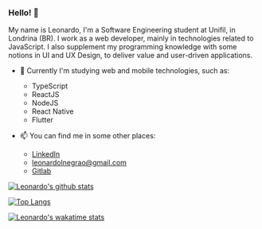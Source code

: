### Hello! 👋

My name is Leonardo, I'm a Software Engineering student at Unifil, in Londrina (BR). I work as a web developer, mainly in technologies related to JavaScript. I also supplement my programming knowledge with some notions in UI and UX Design, to deliver value and user-driven applications.

- 🌱 Currently I'm studying web and mobile technologies, such as:
  - TypeScript
  - ReactJS
  - NodeJS
  - React Native
  - Flutter

- 📫 You can find me in some other places:
  - [LinkedIn](https://www.linkedin.com/in/leonardonegrão)
  - [leonardolnegrao@gmail.com](mailto:leonardolnegrao@gmail.com)
  - [Gitlab](https://gitlab.com/leonardonegrao)

[![Leonardo's github stats](https://github-readme-stats.vercel.app/api?username=leonardonegrao)](https://github.com/anuraghazra/github-readme-stats)

[![Top Langs](https://github-readme-stats.vercel.app/api/top-langs/?username=leonardonegrao)](https://github.com/anuraghazra/github-readme-stats)

[![Leonardo's wakatime stats](https://github-readme-stats.vercel.app/api/wakatime?username=leonardonegrao)](https://github.com/anuraghazra/github-readme-stats)
